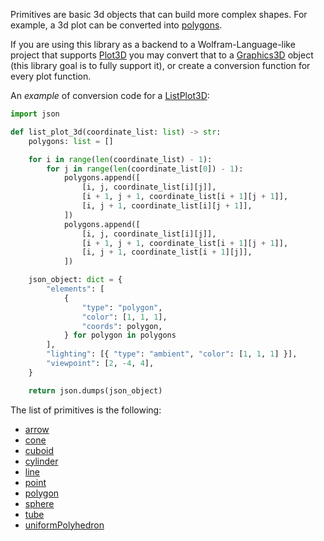 Primitives are basic 3d objects that can build more complex shapes.
For example, a 3d plot can be converted into [polygons](polygon).

If you are using this library as a backend to a Wolfram-Language-like project
that supports [Plot3D](https://reference.wolfram.com/language/ref/Plot3D.html)
you may convert that to a
[Graphics3D](https://reference.wolfram.com/language/ref/Graphics3D.html)
object (this library goal is to fully support it), or create a conversion
function for every plot function.

An *example* of conversion code for a
[ListPlot3D](https://reference.wolfram.com/language/ref/ListPlot3D.html):
```py
import json

def list_plot_3d(coordinate_list: list) -> str:
    polygons: list = []

    for i in range(len(coordinate_list) - 1):
        for j in range(len(coordinate_list[0]) - 1):
            polygons.append([
                [i, j, coordinate_list[i][j]],
                [i + 1, j + 1, coordinate_list[i + 1][j + 1]],
                [i, j + 1, coordinate_list[i][j + 1]],
            ])
            polygons.append([
                [i, j, coordinate_list[i][j]],
                [i + 1, j + 1, coordinate_list[i + 1][j + 1]],
                [i, j + 1, coordinate_list[i + 1][j]],
            ])

    json_object: dict = {
        "elements": [
            {
                "type": "polygon",
                "color": [1, 1, 1],
                "coords": polygon,
            } for polygon in polygons
        ],
        "lighting": [{ "type": "ambient", "color": [1, 1, 1] }],
        "viewpoint": [2, -4, 4],
    }

    return json.dumps(json_object)
```

The list of primitives is the following:
- [arrow](arrow)
- [cone](cone)
- [cuboid](cuboid)
- [cylinder](cylinder)
- [line](line)
- [point](point)
- [polygon](polygon)
- [sphere](sphere)
- [tube](tube)
- [uniformPolyhedron](uniformPolyhedron)
